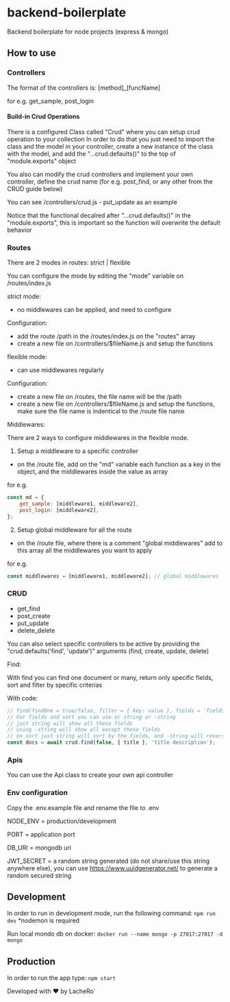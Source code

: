 # backend-boilerplate

Backend boilerplate for node projects (express & mongo)

## How to use

### Controllers

The format of the controllers is: [method]\_[funcName]

for e.g. get_sample, post_login

#### Build-in Crud Operations

There is a configured Class called "Crud" where you can setup crud operation to your collection
In order to do that you just need to import the class and the model in your controller, create a new instance of the class with the model,
and add the "...crud.defaults()" to the top of "module.exports" object

You also can modify the crud controllers and implement your own controller,
define the crud name (for e.g. post_find, or any other from the CRUD guide below)

You can see /controllers/crud.js - put_update as an example

Notice that the functional decalred after "...crud.defaults()" in the "module.exports", this is important so the function will overwrite the default behavior

### Routes

There are 2 modes in routes: strict | flexible

You can configure the mode by editing the "mode" variable on /routes/index.js

strict mode:

- no middlewares can be applied, and need to configure

Configuration:

- add the route /path in the /routes/index.js on the "routes" array
- create a new file on /controllers/$fileName.js and setup the functions

flexible mode:

- can use middlewares regularly

Configuration:

- create a new file on /routes, the file name will be the /path
- create a new file on /controllers/$fileName.js and setup the functions, make sure the file name is indentical to the /route file name

Middlewares:

There are 2 ways to configure middlewares in the flexible mode.

1. Setup a middleware to a specific controller

- on the /route file, add on the "md" variable each function as a key in the object, and the middlewares inside the value as array

for e.g.

```js
const md = {
	get_sample: [middleware1, middleware2],
	post_login: [middleware2],
};
```

2. Setup global middleware for all the route

- on the /route file, where there is a comment "global middlewares" add to this array all the middlewares you want to apply

for e.g.

```js
const middlewares = [middleware1, middleware2]; // global middlewares
```

### CRUD

- get_find
- post_create
- put_update
- delete_delete

You can also select specific controllers to be active by providing the "crud.defaults('find', 'update')" arguments (find, create, update, delete)

Find:

With find you can find one document or many, return only specific fields, sort and filter by specific criterias

With code:

```js
// find(findOne = true/false, filter = { key: value }, fields = 'fields/-fields', sort = 'createdAt/-createdAt')
// For fields and sort you can use or string or -string
// just string will show all these fields
// using -string will show all except these fields
// on sort just string will sort by the fields, and -string will reverse the sort
const docs = await crud.find(false, { title }, 'title description');
```

### Apis

You can use the Api class to create your own api controller

### Env configuration

Copy the .env.example file and rename the file to .env

NODE_ENV = production/development

PORT = application port

DB_URI = mongodb uri

JWT_SECRET = a random string generated (do not share/use this string anywhere else), you can use https://www.uuidgenerator.net/ to generate a random secured string

## Development

In order to run in development mode, run the following command:
`npm run dev`
\*nodemon is required

Run local mondo db on docker:
`docker run --name mongo -p 27017:27017 -d mongo`

## Production

In order to run the app type:
`npm start`

Developed with ❤️ by LacheRo`

